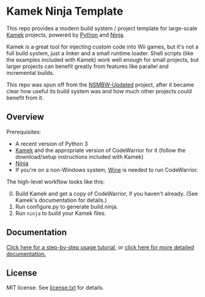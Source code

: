 # Kamek Ninja Template

This repo provides a modern build system / project template for large-scale [Kamek](https://github.com/Treeki/Kamek) projects, powered by [Python](https://www.python.org) and [Ninja](https://ninja-build.org).

Kamek is a great tool for injecting custom code into Wii games, but it's not a full build system, just a linker and a small runtime loader. Shell scripts (like the examples included with Kamek) work well enough for small projects, but larger projects can benefit greatly from features like parallel and incremental builds.

This repo was spun off from the [NSMBW-Updated](https://github.com/NSMBW-Community/NSMBW-Updated) project, after it became clear how useful its build system was and how much other projects could benefit from it.


## Overview

Prerequisites:

* A recent version of Python 3
* [Kamek](https://github.com/Treeki/Kamek) and the appropriate version of CodeWarrior for it (follow the download/setup instructions included with Kamek)
* [Ninja](https://ninja-build.org)
* If you're on a non-Windows system, [Wine](https://www.winehq.org/) is needed to run CodeWarrior.

The high-level workflow looks like this:

0. Build Kamek and get a copy of CodeWarrior, if you haven't already. (See Kamek's documentation for details.)
1. Run configure.py to generate build.ninja.
2. Run `ninja` to build your Kamek files.


## Documentation

[Click here for a step-by-step usage tutorial](readme_tutorial.txt), or [click here for more detailed documentation.](readme_docs.txt)


## License

MIT license. See [license.txt](license.txt) for details.
